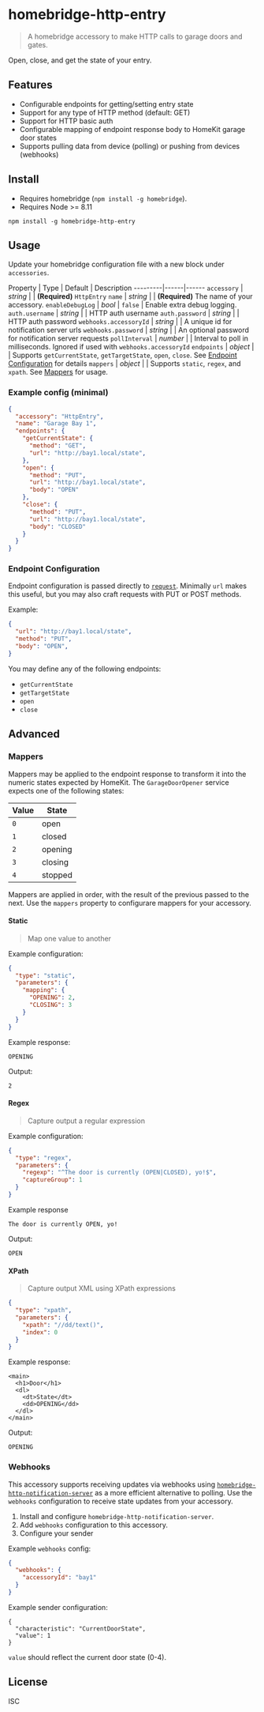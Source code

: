 # homebridge-http-entry

> A homebridge accessory to make HTTP calls to garage doors and gates.

Open, close, and get the state of your entry.

## Features

- Configurable endpoints for getting/setting entry state
- Support for any type of HTTP method (default: GET)
- Support for HTTP basic auth
- Configurable mapping of endpoint response body to HomeKit garage door states
- Supports pulling data from device (polling) or pushing from devices (webhooks)

## Install

- Requires homebridge (`npm install -g homebridge`).
- Requires Node >= 8.11

```
npm install -g homebridge-http-entry
```

## Usage

Update your homebridge configuration file with a new block under `accessories`.

Property | Type | Default | Description
---------|------|------
`accessory` | _string_ | | **(Required)** `HttpEntry`
`name` | _string_ |  | **(Required)** The name of your accessory.
`enableDebugLog` | _bool_ | `false` | Enable extra debug logging.
`auth.username` | _string_ | | HTTP auth username
`auth.password` | _string_ | | HTTP auth password
`webhooks.accessoryId` | _string_ | | A unique id for notification server urls
`webhooks.password` | _string_ | | An optional password for notification server requests
`pollInterval` | _number_ | | Interval to poll in milliseconds. Ignored if used with `webhooks.accessoryId`
`endpoints` | _object_ | | Supports `getCurrentState`, `getTargetState`, `open`, `close`. See [Endpoint Configuration](#endpoint-configuration) for details
`mappers` | _object_ | | Supports `static`, `regex`, and `xpath`. See [Mappers](#mappers) for usage.

### Example config (minimal)

```json
{
  "accessory": "HttpEntry",
  "name": "Garage Bay 1",
  "endpoints": {
    "getCurrentState": {
      "method": "GET",
      "url": "http://bay1.local/state",
    },
    "open": {
      "method": "PUT",
      "url": "http://bay1.local/state",
      "body": "OPEN"
    },
    "close": {
      "method": "PUT",
      "url": "http://bay1.local/state",
      "body": "CLOSED"
    }
  }
}
```

### Endpoint Configuration

Endpoint configuration is passed directly to [`request`](https://github.com/request/request). Minimally `url` makes this useful, but you may also craft requests with PUT or POST methods.

Example:

```json
{
  "url": "http://bay1.local/state",
  "method": "PUT",
  "body": "OPEN",
}
```

You may define any of the following endpoints:

- `getCurrentState`
- `getTargetState`
- `open`
- `close`

## Advanced

### Mappers

Mappers may be applied to the endpoint response to transform it into the numeric states expected by HomeKit. The `GarageDoorOpener` service expects one of the following states:

Value | State
----|----
`0` | open
`1` | closed
`2` | opening
`3` | closing
`4` | stopped

Mappers are applied in order, with the result of the previous passed to the next. Use the `mappers` property to configurare mappers for your accessory.

#### Static

> Map one value to another

Example configuration:

```json
{
  "type": "static",
  "parameters": {
    "mapping": {
      "OPENING": 2,
      "CLOSING": 3
    }
  }
}
```

Example response:

```
OPENING
```

Output:

```
2
```

#### Regex

> Capture output a regular expression

Example configuration:

```json
{
  "type": "regex",
  "parameters": {
    "regexp": "^The door is currently (OPEN|CLOSED), yo!$",
    "captureGroup": 1
  }
}
```

Example response

```
The door is currently OPEN, yo!
```

Output:

```
OPEN
```

#### XPath

> Capture output XML using XPath expressions

```json
{
  "type": "xpath",
  "parameters": {
    "xpath": "//dd/text()",
    "index": 0
  }
}
```

Example response:

```
<main>
  <h1>Door</h1>
  <dl>
    <dt>State</dt>
    <dd>OPENING</dd>
  </dl>
</main>
```

Output:

```
OPENING
```

### Webhooks

This accessory supports receiving updates via webhooks using [`homebridge-http-notification-server`](https://github.com/Supereg/homebridge-http-notification-server) as a more efficient alternative to polling. Use the `webhooks` configuration to receive state updates from your accessory.

1. Install and configure `homebridge-http-notification-server`.
2. Add `webhooks` configuration to this accessory.
3. Configure your sender

Example `webhooks` config:

```json
{
  "webhooks": {
    "accessoryId": "bay1"
  }
}
```

Example sender configuration:

```
{
  "characteristic": "CurrentDoorState",
  "value": 1
}
```

`value` should reflect the current door state (0-4).

## License

ISC
